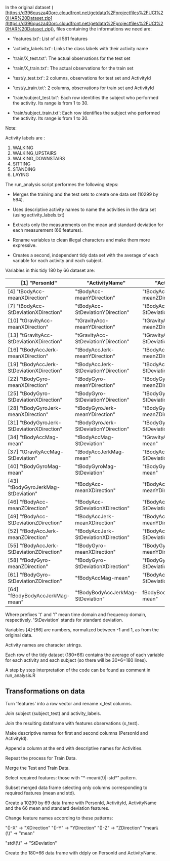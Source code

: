 In the original dataset ( [https://d396qusza40orc.cloudfront.net/getdata%2Fprojectfiles%2FUCI%20HAR%20Dataset.zip](https://d396qusza40orc.cloudfront.net/getdata%2Fprojectfiles%2FUCI%20HAR%20Dataset.zip)), files containing the informations we need are:

- 'features.txt': List of all 561 features

- 'activity\_labels.txt': Links the class labels with their activity name

- 'train/X\_test.txt': The actual observations for the test set

- 'train/X\_train.txt': The actual observations for the train set

- 'test/y\_test.txt': 2 columns, observations for test set and ActivityId

- 'test/y\_train.txt': 2 columns, observations for train set and ActivityId

- 'train/subject\_test.txt': Each row identifies the subject who performed the activity. Its range is from 1 to 30.

- 'train/subject\_train.txt': Each row identifies the subject who performed the activity. Its range is from 1 to 30.

Note:

Activity labels are :

1. WALKING  
2. WALKING\_UPSTAIRS   
3. WALKING\_DOWNSTAIRS  
4. SITTING  
5. STANDING  
6. LAYING

The run\_analysis script performes the following steps:

- Merges the training and the test sets to create one data set (10299 by 564).

- Uses descriptive activity names to name the activities in the data set (using activity\_labels.txt)

- Extracts only the measurements on the mean and standard deviation for each measurement (66 features).

- Rename variables to clean illegal characters and make them more expressive.

- Creates a second, independent tidy data set with the average of each variable for each activity and each subject.



Variables in this tidy 180 by 66 dataset are:

| [1] "PersonId" | "ActivityName" | "ActivityId" |
| --- | --- | --- |
| [4] "tBodyAcc-meanXDirection" | "tBodyAcc-meanYDirection" | "tBodyAcc-meanZDirection"  |
| [7] "tBodyAcc-StDeviationXDirection" | "tBodyAcc-StDeviationYDirection" | "tBodyAcc-StDeviationZDirection" |
| [10] "tGravityAcc-meanXDirection" | "tGravityAcc-meanYDirection" | "tGravityAcc-meanZDirection" |
| [13] "tGravityAcc-StDeviationXDirection" | "tGravityAcc-StDeviationYDirection" | "tGravityAcc-StDeviationZDirection" |
| [16] "tBodyAccJerk-meanXDirection" | "tBodyAccJerk-meanYDirection" | "tBodyAccJerk-meanZDirection" |
| [19] "tBodyAccJerk-StDeviationXDirection" | "tBodyAccJerk-StDeviationYDirection" | "tBodyAccJerk-StDeviationZDirection" |
| [22] "tBodyGyro-meanXDirection" | "tBodyGyro-meanYDirection" | "tBodyGyro-meanZDirection" |
| [25] "tBodyGyro-StDeviationXDirection" | "tBodyGyro-StDeviationYDirection" | "tBodyGyro-StDeviationZDirection" |
| [28] "tBodyGyroJerk-meanXDirection" | "tBodyGyroJerk-meanYDirection" | "tBodyGyroJerk-meanZDirection" |
| [31] "tBodyGyroJerk-StDeviationXDirection" | "tBodyGyroJerk-StDeviationYDirection" | "tBodyGyroJerk-StDeviationZDirection" |
| [34] "tBodyAccMag-mean" | "tBodyAccMag-StDeviation" | "tGravityAccMag-mean" |
| [37] "tGravityAccMag-StDeviation" | "tBodyAccJerkMag-mean" | "tBodyAccJerkMag-StDeviation" |
| [40] "tBodyGyroMag-mean" | "tBodyGyroMag-StDeviation" | "tBodyGyroJerkMag-mean" |
| [43] "tBodyGyroJerkMag-StDeviation"  | "fBodyAcc-meanXDirection" | "fBodyAcc-meanYDirection" |
| [46] "fBodyAcc-meanZDirection" | "fBodyAcc-StDeviationXDirection" | "fBodyAcc-StDeviationYDirection" |
| [49] "fBodyAcc-StDeviationZDirection" | "fBodyAccJerk-meanXDirection" | "fBodyAccJerk-meanYDirection" |
| [52] "fBodyAccJerk-meanZDirection" | "fBodyAccJerk-StDeviationXDirection" | "fBodyAccJerk-StDeviationYDirection" |
| [55] "fBodyAccJerk-StDeviationZDirection" | "fBodyGyro-meanXDirection" | "fBodyGyro-meanYDirection" |
| [58] "fBodyGyro-meanZDirection" | "fBodyGyro-StDeviationXDirection" | "fBodyGyro-StDeviationYDirection" |
| [61] "fBodyGyro-StDeviationZDirection" | "fBodyAccMag-mean"  | "fBodyAccMag-StDeviation" |
| [64] "fBodyBodyAccJerkMag-mean" | "fBodyBodyAccJerkMag-StDeviation" | fBodyBodyGyroMag-mean" |





Where prefixes 't' and 'f' mean time domain and frequency domain, respectively. 'StDeviation' stands for standard deviation.



Variables [4]-[66] are numbers, normalized between -1 and 1, as from the original data.

Activity names are character strings.

Each row of the tidy dataset (180\*66) contains the average of each variable for each activity and each subject (so there will be 30\*6=180 lines).

A step by step interpretation of the code can be found as comment in run\_analysis.R

## Transformations on data

Turn 'features' into a row vector and rename x\_test columns.

Join subject (subject\_test) and activity\_labels.

Join the resulting dataframe with features observations (x\_test).

Make descriptive names for first and second columns (PersonId and ActivityId).

Append a column at the end with descriptive names for Activities.

Repeat the process for Train Data.

Merge the Test and Train Data.

Select required features: those with "\*-mean\\(\\)|-std\*" pattern.

Subset merged data frame selecting only columns corresponding to required features (mean and std).

Create a 10299 by 69 data frame with PersonId, ActivityId, ActivityName and the 66 mean and standard deviation features.

Change feature names according to these patterns:

"()-X" → "XDirection"  "()-Y" → "YDirection"   "()-Z" → "ZDirection"  "mean\\(\\)" → "mean"

"std\\(\\)" → "StDeviation"

Create the 180\*66 data frame with ddply on PersonId and ActivityName.